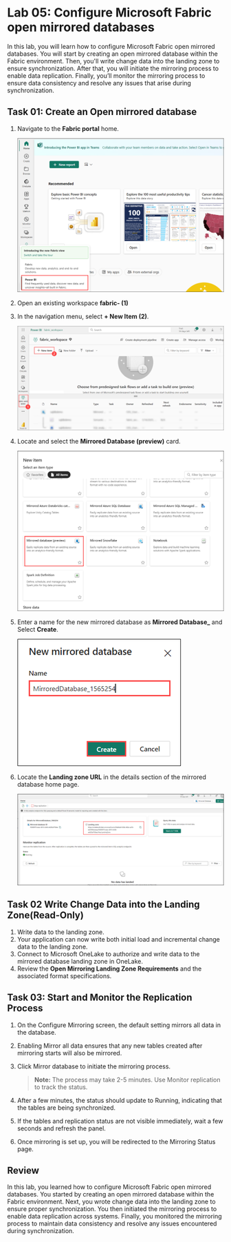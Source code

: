 # Lab 05: Configure Microsoft Fabric open mirrored databases

In this lab, you will learn how to configure Microsoft Fabric open mirrored databases. You will start by creating an open mirrored database within the Fabric environment. Then, you'll write change data into the landing zone to ensure synchronization. After that, you will initiate the mirroring process to enable data replication. Finally, you’ll monitor the mirroring process to ensure data consistency and resolve any issues that arise during synchronization.

## Task 01: Create an Open mirrored database 

1. Navigate to the **Fabric portal** home.

    ![](../media/Lab-01/power-bi.png)

2. Open an existing workspace **fabric-<inject key="DeploymentID" enableCopy="false"/> (1)**

3. In the navigation menu, select **+ New Item (2)**.

    ![](../media/Lab-01/fabric-new.png)

1. Locate and select the **Mirrored Database (preview)** card.

    ![](../media/Lab-05/mirrored-database-1.png)

1. Enter a name for the new mirrored database as **Mirrored Database_<inject key="DeploymentID" enableCopy="false"/>** and Select **Create**.

      ![](../media/Lab-05/mirrored-1.png)

1. Locate the **Landing zone URL** in the details section of the mirrored database home page.

     ![](../media/Lab-05/landing-zone-1.png)

## Task 02  Write Change Data into the Landing Zone(Read-Only)

1. Write data to the landing zone.
1. Your application can now write both initial load and incremental change data to the landing zone.
1. Connect to Microsoft OneLake to authorize and write data to the mirrored database landing zone in OneLake.
1. Review the **Open Mirroring Landing Zone Requirements** and the associated format specifications.

## Task 03: Start and Monitor the Replication Process

1. On the Configure Mirroring screen, the default setting mirrors all data in the database.

1. Enabling Mirror all data ensures that any new tables created after mirroring starts will also be mirrored.

1. Click Mirror database to initiate the mirroring process.

   > **Note:** The process may take 2-5 minutes. Use Monitor replication to track the status.

1. After a few minutes, the status should update to Running, indicating that the tables are being synchronized.

1. If the tables and replication status are not visible immediately, wait a few seconds and refresh the panel.

1. Once mirroring is set up, you will be redirected to the Mirroring Status page.

## Review

In this lab, you learned how to configure Microsoft Fabric open mirrored databases. You started by creating an open mirrored database within the Fabric environment. Next, you wrote change data into the landing zone to ensure proper synchronization. You then initiated the mirroring process to enable data replication across systems. Finally, you monitored the mirroring process to maintain data consistency and resolve any issues encountered during synchronization.


